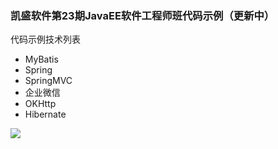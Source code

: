 ### 凯盛软件第23期JavaEE软件工程师班代码示例（更新中）

代码示例技术列表
+ MyBatis
+ Spring
+ SpringMVC
+ 企业微信
+ OKHttp
+ Hibernate

![](http://wx1.sinaimg.cn/mw690/62772de6ly1fh7nzumpi6j20s00l0q5b.jpg)